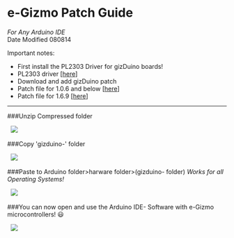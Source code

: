 # e-Gizmo Patch Guide
*For Any Arduino IDE*  
Date Modified 080814

Important notes:
 - First install the PL2303 Driver for gizDuino boards!
  - PL2303 driver \[[here](http://www.prolific.com.tw/UserFiles/files/PL2303_Prolific_DriverInstaller_v1_12_0.zip)\]
 - Download and add gizDuino patch
  - Patch file for 1.0.6 and below \[[here](https://github.com/e-Gizmo/gizDuino-Patch-1.0.6/archive/master.zip)\]
  - Patch file for 1.6.9 \[[here](https://github.com/e-Gizmo/gizDuino-Patch-1.6.9/archive/master.zip)\]



--------

###Unzip Compressed folder

&nbsp;&nbsp;![](http://i.imgur.com/3XeIbOo.png)

###Copy 'gizduino-' folder

&nbsp;&nbsp;![](http://i.imgur.com/nUuE9nR.png)

###Paste to Arduino folder>harware folder>(gizduino- folder)
*Works for all Operating Systems!*

&nbsp;&nbsp;![](http://i.imgur.com/zh6dquW.png)


###You can now open and use the Arduino IDE- Software with e-Gizmo microcontrollers! :smiley:

&nbsp;&nbsp;![](http://i.imgur.com/Vnar1M1.png)
